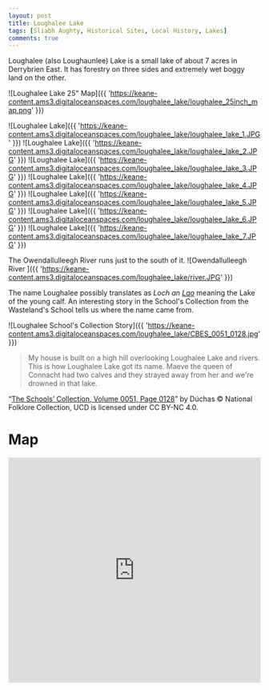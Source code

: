 ```yaml
---
layout: post
title: Loughalee Lake
tags: [Sliabh Aughty, Historical Sites, Local History, Lakes]
comments: true
---
```


Loughalee (also Loughaunlee) Lake is a small lake of about 7 acres in Derrybrien East. It has forestry on three sides and extremely wet boggy land on the other.

![Loughalee Lake 25" Map]({{ 'https://keane-content.ams3.digitaloceanspaces.com/loughalee_lake/loughalee_25inch_map.png' }})

![Loughalee Lake]({{ 'https://keane-content.ams3.digitaloceanspaces.com/loughalee_lake/loughalee_lake_1.JPG' }})
![Loughalee Lake]({{ 'https://keane-content.ams3.digitaloceanspaces.com/loughalee_lake/loughalee_lake_2.JPG' }})
![Loughalee Lake]({{ 'https://keane-content.ams3.digitaloceanspaces.com/loughalee_lake/loughalee_lake_3.JPG' }})
![Loughalee Lake]({{ 'https://keane-content.ams3.digitaloceanspaces.com/loughalee_lake/loughalee_lake_4.JPG' }})
![Loughalee Lake]({{ 'https://keane-content.ams3.digitaloceanspaces.com/loughalee_lake/loughalee_lake_5.JPG' }})
![Loughalee Lake]({{ 'https://keane-content.ams3.digitaloceanspaces.com/loughalee_lake/loughalee_lake_6.JPG' }})
![Loughalee Lake]({{ 'https://keane-content.ams3.digitaloceanspaces.com/loughalee_lake/loughalee_lake_7.JPG' }})

The Owendallulleegh River runs just to the south of it.
![Owendallulleegh River ]({{ 'https://keane-content.ams3.digitaloceanspaces.com/loughalee_lake/river.JPG' }})

The name Loughalee possibly translates as *Loch an [Lao](https://www.teanglann.ie/ga/fgb/lao)* meaning the Lake of the young calf. An interesting story in the School's Collection from the Wasteland's School tells us where the name came from.

![Loughalee School's Collection Story]({{ 'https://keane-content.ams3.digitaloceanspaces.com/loughalee_lake/CBES_0051_0128.jpg' }})
> My house is built on a high hill overlooking Loughalee Lake and rivers. This is how Loughalee Lake got its name. Maeve the queen of Connacht had two calves and they strayed away from her and we're drowned in that lake.

“[The Schools’ Collection, Volume 0051, Page 0128](https://www.duchas.ie/en/cbes/4583315/4578864)” by Dúchas © National Folklore Collection, UCD is licensed under CC BY-NC 4.0.

# Map
<iframe width="100%" width="600" height="450" frameborder="0" style="border:0" src="https://www.google.com/maps/embed/v1/place?q=53.066302,-8.557442&amp;key=AIzaSyBVNC6dbEIPRjV2os7cRJfSaEh7WLjx9ZQ&maptype=satellite"></iframe>